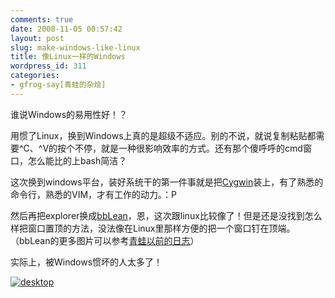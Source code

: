 ```yaml
---
comments: true
date: 2008-11-05 00:57:42
layout: post
slug: make-windows-like-linux
title: 像Linux一样的Windows
wordpress_id: 311
categories:
- gfrog-say[青蛙的杂烩]
---
```


谁说Windows的易用性好！？

 

用惯了Linux，换到Windows上真的是超级不适应。别的不说，就说复制粘贴都需要^C、^V的按个不停，就是一种很影响效率的方式。还有那个傻呼呼的cmd窗口，怎么能比的上bash简洁？

 

这次换到windows平台，装好系统干的第一件事就是把[Cygwin](http://www.cygwin.com)装上，有了熟悉的命令行，熟悉的VIM，才有工作的动力。：P

 

然后再把explorer换成[bbLean](http://bb4win.sourceforge.net/bblean/)，恩，这次跟linux比较像了！但是还是没找到怎么样把窗口置顶的方法，没法像在Linux里那样方便的把一个窗口钉在顶端。（bbLean的更多图片可以参考[青蛙以前的日志](http://gfrog.net/2007/02/来说说bblean吧/)）

 

实际上，被Windows惯坏的人太多了！

 

[![desktop](http://gfrog.net/wp-content/uploads/2008/11/20081105004018336-thumb1.jpg)](http://gfrog.net/wp-content/uploads/2008/11/200811050040183361.jpg)
